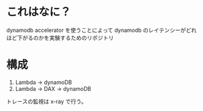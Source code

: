 # これはなに？

dynamodb accelerator を使うことによって dynamodb のレイテンシーがどれほど下がるのかを実験するためのリポジトリ

# 構成

1. Lambda -> dynamoDB
2. Lambda -> DAX -> dynamoDB

トレースの監視は x-ray で行う。
